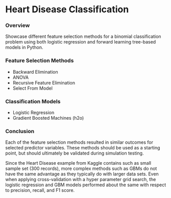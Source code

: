 # Heart Disease Classification

### Overview
Showcase different feature selection methods for a binomial classification problem using both logistic regression and forward learning tree-based models in Python.

### Feature Selection Methods
- Backward Elimination
- ANOVA
- Recursive Feature Elimination
- Select From Model

### Classification Models
- Logistic Regression
- Gradient Boosted Machines (h2o)

### Conclusion
Each of the feature selection methods resulted in similar outcomes for selected predictor variables. These methods should be used as a starting point, but should ultimately be validated during simulation testing. 

Since the Heart Disease example from Kaggle contains such as small sample set (300 records), more complex methods such as GBMs do not have the same advantage as they typically do with larger data sets. Even when applying cross-validation with a hyper parameter grid search, the logistic regression and GBM models performed about the same with respect to precision, recall, and F1 score. 

